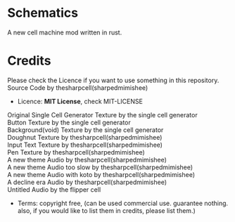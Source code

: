 # Schematics
A new cell machine mod written in rust.
# Credits
Please check the Licence if you want to use something in this repository.    
Source Code by thesharpcell(sharpedmimishee)  
- Licence: **MIT License**, check MIT-LICENSE  

Original Single Cell Generator Texture by the single cell generator  
Button Texture by the single cell generator  
Background(void) Texture by the single cell generator  
Doughnut Texture by thesharpcell(sharpedmimishee)  
Input Text Texture by thesharpcell(sharpedmimishee)  
Pen Texture by thesharpcell(sharpedmimishee)  
A new theme Audio by thesharpcell(sharpedmimishee)  
A new theme Audio too slow by thesharpcell(sharpedmimishee)  
A new theme Audio with koto by thesharpcell(sharpedmimishee)  
A decline era Audio by thesharpcell(sharpedmimishee)  
Untitled Audio by the flipper cell  
- Terms: copyright free, (can be used commercial use. guarantee nothing. also, if you would like to list them in credits, please list them.)

